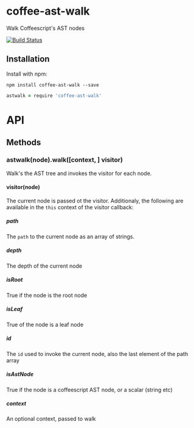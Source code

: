 # coffee-ast-walk
Walk Coffeescript's AST nodes

[![Build Status](https://travis-ci.org/venkatperi/coffee-ast-walk.svg?branch=master)](https://travis-ci.org/venkatperi/coffee-ast-walk)

## Installation

Install with npm:

```shell
npm install coffee-ast-walk --save
```

```coffeescript
astwalk = require 'coffee-ast-walk'
```

# API
## Methods
### astwalk(node).walk([context, ] visitor)
Walk's the AST tree and invokes the visitor for each node.
#### visitor(node)
The current node is passed ot the visitor. Additionaly, the following are available in the `this` context of the visitor callback:
##### path
The `path` to the current node as an array of strings.

##### depth
The depth of the current node

##### isRoot
True if the node is the root node

##### isLeaf
True of the node is a leaf node

##### id
The `id` used to invoke the current node, also the last element of the path array

##### isAstNode
True if the node is a coffeescript AST node, or a scalar (string etc)

##### context
An optional context, passed to walk
